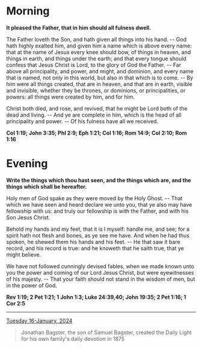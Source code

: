 # Morning

**It pleased the Father, that in him should all fulness dwell.**
 
The Father loveth the Son, and hath given all things into his hand. -- God hath highly exalted him, and given him a name which is above every name: that at the name of Jesus every knee should bow, of things in heaven, and things in earth, and things under the earth; and that every tongue should confess that Jesus Christ is Lord, to the glory of God the Father. -- Far above all principality, and power, and might, and dominion, and every name that is named, not only in this world, but also in that which is to come. -- By him were all things created, that are in heaven, and that are in earth, visible and invisible, whether they be thrones, or dominions, or principalities, or powers: all things were created by him, and for him.
 
Christ both died, and rose, and revived, that he might be Lord both of the dead and living. -- And ye are complete in him, which is the head of all principality and power. -- Of his fulness have all we received.  

**Col 1:19; John 3:35; Phl 2:9; Eph 1:21; Col 1:16; Rom 14:9; Col 2:10; Rom 1:16**

# Evening

**Write the  things which thou hast seen, and the things which are, and the things which shall be hereafter.**
 
Holy men of God spake as they were moved by the Holy Ghost. -- That which we have seen and heard declare we unto you, that ye also may have fellowship with us: and truly our fellowship is with the Father, and with his Son Jesus Christ.
 
Behold my hands and my feet, that it is I myself: handle me, and see; for a spirit hath not flesh and bones, as ye see me have. And when he had thus spoken, he shewed them his hands and his feet. -- He that saw it bare record, and his record is true: and he knoweth that he saith true, that ye might believe.
 
We have not followed cunningly devised fables, when we made known unto you the power and coming of our Lord Jesus Christ, but were eyewitnesses of his majesty. -- That your faith should not stand in the wisdom of men, but in the power of God.  

**Rev 1:19; 2 Pet 1:21; 1 John 1:3; Luke 24:39,40; John 19:35; 2 Pet 1:16; 1 Cor 2:5**

---

[Tuesday 16-January, 2024](https://t.me/s/daily_light)

> Jonathan Bagster, the son of Samuel Bagster, created the Daily Light for his own family's daily devotion in 1875

